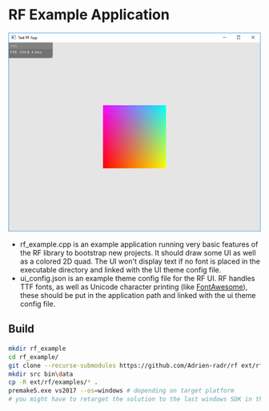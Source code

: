 # RF Example Application

![Example App](./RF_example.png)

- rf_example.cpp is an example application running very basic features of the RF library to bootstrap new projects. It should draw some UI as well as a colored 2D quad. The UI won't display text if no font is placed in the executable directory and linked with the UI theme config file.
- ui_config.json is an example theme config file for the RF UI. RF handles TTF fonts, as well as Unicode character printing (like [FontAwesome](https://fontawesome.com/)), these should be put in the application path and linked with the ui theme config file.

## Build

```bash
mkdir rf_example
cd rf_example/
git clone --recurse-submodules https://github.com/Adrien-radr/rf ext/rf
mkdir src bin\data
cp -R ext/rf/examples/* .
premake5.exe vs2017 --os=windows # depending on target platform
# you might have to retarget the solution to the last windows SDK in the resulting vs project
```
